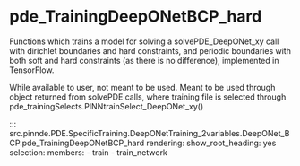 # pde_TrainingDeepONetBCP_hard

Functions which trains a model for solving a solvePDE_DeepONet_xy call with dirichlet boundaries and hard constraints, and 
periodic boundaries with both soft and hard constraints (as there is no difference), implemented in TensorFlow.

While available to user, not meant to be used. Meant to be used through
object returned from solvePDE calls, where training file is selected through pde_trainingSelects.PINNtrainSelect_DeepONet_xy()

::: src.pinnde.PDE.SpecificTraining.DeepONetTraining_2variables.DeepONet_BCP.pde_TrainingDeepONetBCP_hard
    rendering:
      show_root_heading: yes
    selection:
      members:
        - train
        - train_network